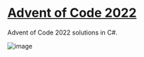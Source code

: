 # [Advent of Code 2022](http://adventofcode.com/2022)
Advent of Code 2022 solutions in C#.

![image](https://user-images.githubusercontent.com/14162899/206879627-8bc49095-6a40-4d02-8a34-f1f65c2e9a15.png)
